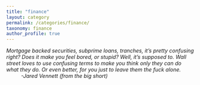 ```yaml
---
title: "finance"
layout: category
permalink: /categories/finance/
taxonomy: finance
author_profile: true
---
```


_Mortgage backed securities, subprime loans, tranches, it’s pretty confusing right? Does it make you feel bored, or stupid? Well, it’s supposed to. Wall street loves to use confusing terms to make you think only they can do what they do. Or even better, for you just to leave them the fuck alone. &nbsp;&nbsp;&nbsp;&nbsp;&nbsp;&nbsp;&nbsp;&nbsp;&nbsp; -Jared Vennett (from the big short)_

